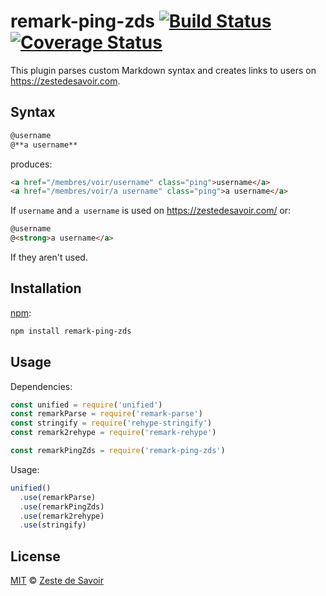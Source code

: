 # remark-ping-zds [![Build Status][build-badge]][build-status] [![Coverage Status][coverage-badge]][coverage-status]

This plugin parses custom Markdown syntax and creates links to users on https://zestedesavoir.com.

## Syntax

```markdown
@username
@**a username**

```

produces:

```html
<a href="/membres/voir/username" class="ping">username</a>
<a href="/membres/voir/a username" class="ping">a username</a>
```

If `username` and `a username` is used on https://zestedesavoir.com/ or:

```html
@username
@<strong>a username</a>
```

If they aren't used.


## Installation

[npm][npm]:

```bash
npm install remark-ping-zds
```

## Usage

Dependencies:

```javascript
const unified = require('unified')
const remarkParse = require('remark-parse')
const stringify = require('rehype-stringify')
const remark2rehype = require('remark-rehype')

const remarkPingZds = require('remark-ping-zds')
```

Usage:

```javascript
unified()
  .use(remarkParse)
  .use(remarkPingZds)
  .use(remark2rehype)
  .use(stringify)
```

## License

[MIT][license] © [Zeste de Savoir][zds]

<!-- Definitions -->

[build-badge]: https://img.shields.io/travis/zestedesavoir/zmarkdown.svg

[build-status]: https://travis-ci.org/zestedesavoir/zmarkdown

[coverage-badge]: https://img.shields.io/coveralls/zestedesavoir/zmarkdown.svg

[coverage-status]: https://coveralls.io/github/zestedesavoir/zmarkdown

[license]: https://github.com/zestedesavoir/zmarkdown/blob/master/packages/remark-ping-zds/LICENSE-MIT

[zds]: https://zestedesavoir.com

[npm]: https://www.npmjs.com/package/remark-ping-zds

[mdast]: https://github.com/syntax-tree/mdast/blob/master/readme.md

[remark]: https://github.com/wooorm/remark

[rehype]: https://github.com/wooorm/rehype

